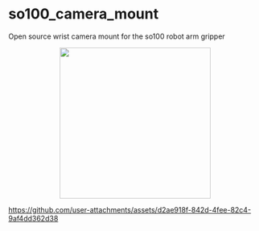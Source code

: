 # so100_camera_mount
Open source wrist camera mount for the so100 robot arm gripper

<p align="center">
  <img src="https://github.com/user-attachments/assets/01a0d2aa-ef1c-4dd5-b0a5-b5fd81e8e63d" width="300"/>
</p>


https://github.com/user-attachments/assets/d2ae918f-842d-4fee-82c4-9af4dd362d38

